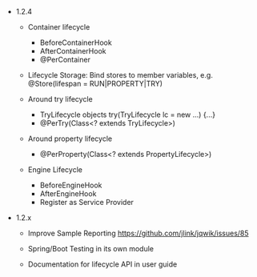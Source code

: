 - 1.2.4

    - Container lifecycle
        - BeforeContainerHook
        - AfterContainerHook
        - @PerContainer

    - Lifecycle Storage: Bind stores to member variables, e.g.
      @Store(lifespan = RUN|PROPERTY|TRY)

    - Around try lifecycle
      - TryLifecycle objects
        try(TryLifecycle lc = new ...) {...}
      - @PerTry(Class<? extends TryLifecycle>)

    - Around property lifecycle
      - @PerProperty(Class<? extends PropertyLifecycle>)

    - Engine Lifecycle
        - BeforeEngineHook
        - AfterEngineHook
        - Register as Service Provider

- 1.2.x
  
    - Improve Sample Reporting
      https://github.com/jlink/jqwik/issues/85

    - Spring/Boot Testing in its own module

    - Documentation for lifecycle API in user guide
